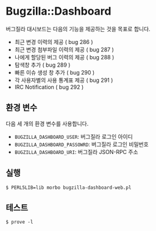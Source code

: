 Bugzilla::Dashboard
====================

버그질라 대시보드는 다음의 기능을 제공하는 것을 목표로 합니다.

- 최근 변경 이력의 제공 ( bug 286 )
- 최근 변경 첨부파일 이력의 제공 ( bug 287 )
- 나에게 할당된 버그 이력의 제공 ( bug 288 )
- 탐색창 추가 ( bug 289 )
- 빠른 이슈 생성 창 추가 ( bug 290 )
- 각 사용자별의 사용 통계표 제공 ( bug 291 )
- IRC Notification ( bug 292 )


환경 변수
----------

다음 세 개의 환경 변수를 사용합니다.

- `BUGZILLA_DASHBOARD_USER`: 버그질라 로그인 아이디
- `BUGZILLA_DASHBOARD_PASSOWRD`: 버그질라 로그인 비밀번호
- `BUGZILLA_DASHBOARD_URI`: 버그질라 JSON-RPC 주소


실행
-----

    $ PERL5LIB=lib morbo bugzilla-dashboard-web.pl


테스트
-------

    $ prove -l
